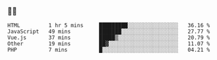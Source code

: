 ### 👨‍💻

<!--START_SECTION:waka-->
```text
HTML         1 hr 5 mins     █████████░░░░░░░░░░░░░░░░   36.16 % 
JavaScript   49 mins         ███████░░░░░░░░░░░░░░░░░░   27.77 % 
Vue.js       37 mins         █████▒░░░░░░░░░░░░░░░░░░░   20.79 % 
Other        19 mins         ██▓░░░░░░░░░░░░░░░░░░░░░░   11.07 % 
PHP          7 mins          █░░░░░░░░░░░░░░░░░░░░░░░░   04.21 % 
```
<!--END_SECTION:waka-->
